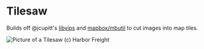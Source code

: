 # Tilesaw

Builds off @jcupitt's [libvips](//github.com/jcupitt/libvips) and
[mapbox/mbutil](//github.com/mapbox/mbutil) to cut images
into map tiles.

![Picture of a Tilesaw (c) Harbor
Freight](http://f.cl.ly/items/0n41120x1E470s2l280B/Image%202013.07.08%209%3A32%3A39%20AM.jpeg)
